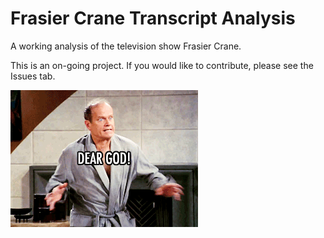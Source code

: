 # Frasier Crane Transcript Analysis

A working analysis of the television show Frasier Crane.

This is an on-going project. If you would like to contribute, please see the
Issues tab.

![](images/shocked.gif)
